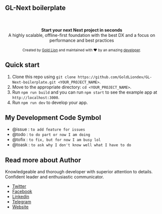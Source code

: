 ## GL-Next boilerplate

<br />
<br />

<div align="center"><strong>Start your next Next project in seconds</strong></div>
<div align="center">A highly scalable, offline-first foundation with the best DX and a focus on performance and best practices</div>

<br />

<div align="center">
  <sub>Created by <a href="https://goldliondev.com">Gold Lion</a> and maintained with ❤️ by an amazing <a href="https://goldliondev.com">developer</a>.</sub>
</div>

## Quick start

1.  Clone this repo using `git clone https://github.com/GoldLiondev/GL-Next-boilerplate.git <YOUR_PROJECT_NAME>`.
2.  Move to the appropriate directory: `cd <YOUR_PROJECT_NAME>`.
3.  Run `npm run build` and you can run `npm start` to see the example app at `http://localhost:3000`.
4.  Run `npm run dev` to develop your app.

## My Development Code Symbol

- @issue : `to add feature for issues`
- @todo : `to do part or now I am doing`
- @tofix : `to fix, but for now I am busy lol`
- @toask : `to ask why I don't know well what I have to do`

## Read more about Author

Knowledgeable and thorough developer with superior attention to details. Confident leader and enthusiastic communicator.

- [Twitter](unknown)
- [Facebook](unknown)
- [Linkedin](unknown)
- [Telegram](unknown)
- [Website](unknown)
